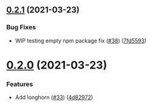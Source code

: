 ## [0.2.1](https://github.com/unmango/pulumi-apps/compare/v0.2.0...v0.2.1) (2021-03-23)


### Bug Fixes

* WIP testing empty npm package fix ([#38](https://github.com/unmango/pulumi-apps/issues/38)) ([7fd5593](https://github.com/unmango/pulumi-apps/commit/7fd55939f8b5efee21abd89384d555cea3776417))

# [0.2.0](https://github.com/unmango/pulumi-apps/compare/v0.1.7...v0.2.0) (2021-03-23)


### Features

* Add longhorn ([#33](https://github.com/unmango/pulumi-apps/issues/33)) ([4d82972](https://github.com/unmango/pulumi-apps/commit/4d8297276d27df691dd0b0b5b6e1774a178c17b8))
